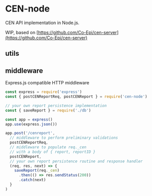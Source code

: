 # CEN-node

CEN API implementation in Node.js.

WIP, based on [https://github.com/Co-Epi/cen-server](https://github.com/Co-Epi/cen-server)

## utils

## middleware

Express.js compatible HTTP middleware

```js
const express = require('express')
const { postCENReportReq, postCENReport } = require('cen-node')

// your own report persistence implementation
const { saveReport } = require('./db')

const app = express()
app.use(express.json())

app.post('/cenreport',
  // middleware to perform preliminary validations
  postCENReportReq,
  // middleware to populate req._cen
  // with a body of { report, reportID }
  postCENReport,
  // your own report persistence routine and response handler
  (req, res, next) => {
    saveReport(req._cen)
      .then(() => res.sendStatus(200))
      .catch(next)
  }
)
```
